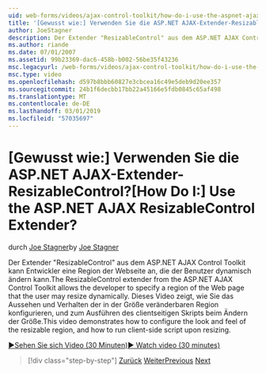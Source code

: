 ```yaml
---
uid: web-forms/videos/ajax-control-toolkit/how-do-i-use-the-aspnet-ajax-resizablecontrol-extender
title: '[Gewusst wie:] Verwenden Sie die ASP.NET AJAX-Extender-ResizableControl? | Microsoft-Dokumentation'
author: JoeStagner
description: Der Extender "ResizableControl" aus dem ASP.NET AJAX Control Toolkit kann Entwickler eine Region aus, der Webseite angeben, die der Benutzer die Größe ändern kann, die dynamische...
ms.author: riande
ms.date: 07/01/2007
ms.assetid: 99b23369-dac6-458b-b002-56be35f43236
msc.legacyurl: /web-forms/videos/ajax-control-toolkit/how-do-i-use-the-aspnet-ajax-resizablecontrol-extender
msc.type: video
ms.openlocfilehash: d597b8bbb60827e3cbcea16c49e5deb9d20ee357
ms.sourcegitcommit: 24b1f6decbb17bb22a45166e5fdb0845c65af498
ms.translationtype: MT
ms.contentlocale: de-DE
ms.lasthandoff: 03/01/2019
ms.locfileid: "57035697"
---
```

<a name="how-do-i-use-the-aspnet-ajax-resizablecontrol-extender"></a><span data-ttu-id="014ed-104">[Gewusst wie:] Verwenden Sie die ASP.NET AJAX-Extender-ResizableControl?</span><span class="sxs-lookup"><span data-stu-id="014ed-104">[How Do I:] Use the ASP.NET AJAX ResizableControl Extender?</span></span>
====================
<span data-ttu-id="014ed-105">durch [Joe Stagner](https://github.com/JoeStagner)</span><span class="sxs-lookup"><span data-stu-id="014ed-105">by [Joe Stagner](https://github.com/JoeStagner)</span></span>

<span data-ttu-id="014ed-106">Der Extender "ResizableControl" aus dem ASP.NET AJAX Control Toolkit kann Entwickler eine Region der Webseite an, die der Benutzer dynamisch ändern kann.</span><span class="sxs-lookup"><span data-stu-id="014ed-106">The ResizableControl extender from the ASP.NET AJAX Control Toolkit allows the developer to specify a region of the Web page that the user may resize dynamically.</span></span> <span data-ttu-id="014ed-107">Dieses Video zeigt, wie Sie das Aussehen und Verhalten der in der Größe veränderbaren Region konfigurieren, und zum Ausführen des clientseitigen Skripts beim Ändern der Größe.</span><span class="sxs-lookup"><span data-stu-id="014ed-107">This video demonstrates how to configure the look and feel of the resizable region, and how to run client-side script upon resizing.</span></span>

[<span data-ttu-id="014ed-108">&#9654;Sehen Sie sich Video (30 Minuten)</span><span class="sxs-lookup"><span data-stu-id="014ed-108">&#9654; Watch video (30 minutes)</span></span>](https://channel9.msdn.com/Blogs/ASP-NET-Site-Videos/how-do-i-use-the-aspnet-ajax-resizablecontrol-extender)

> [!div class="step-by-step"]
> <span data-ttu-id="014ed-109">[Zurück](how-do-i-use-the-aspnet-ajax-validatorcallout-extender.md)
> [Weiter](how-do-i-use-the-aspnet-ajax-tabs-control.md)</span><span class="sxs-lookup"><span data-stu-id="014ed-109">[Previous](how-do-i-use-the-aspnet-ajax-validatorcallout-extender.md)
[Next](how-do-i-use-the-aspnet-ajax-tabs-control.md)</span></span>
